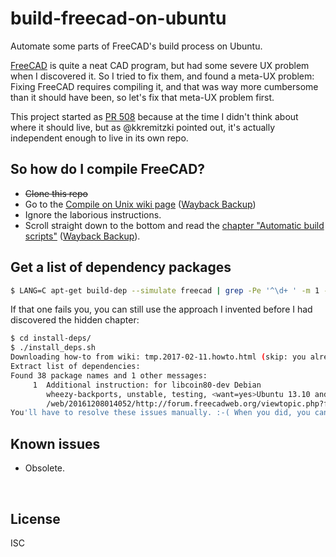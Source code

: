 ﻿
<!--#echo json="package.json" key="name" underline="=" -->
build-freecad-on-ubuntu
=======================
<!--/#echo -->

<!--#echo json="package.json" key="description" -->
Automate some parts of FreeCAD's build process on Ubuntu.
<!--/#echo -->

[FreeCAD][fcrepo] is quite a neat CAD program,
but had some severe UX problem when I discovered it.
So I tried to fix them, and found a meta-UX problem:
Fixing FreeCAD requires compiling it, and that was way more cumbersome
than it should have been, so let's fix that meta-UX problem first.

This project started as [PR 508][fcpr-508] because at the time I didn't
think about where it should live, but as @kkremitzki pointed out, it's
actually independent enough to live in its own repo.


So how do I compile FreeCAD?
----------------------------

* <del>Clone this repo</del>
* Go to the [Compile on Unix wiki page](https://www.freecadweb.org/wiki/CompileOnUnix) ([Wayback Backup](http://web.archive.org/web/20161208014052/http://www.freecadweb.org/wiki/?title=CompileOnUnix))
* Ignore the laborious instructions.
* Scroll straight down to the bottom and read the
  [chapter "Automatic build scripts"](https://www.freecadweb.org/wiki/CompileOnUnix#Automatic_build_scripts) ([Wayback Backup](http://web.archive.org/web/20161208014052/http://www.freecadweb.org/wiki/?title=CompileOnUnix#Automatic_build_scripts)).











<!--#toc stop="scan" -->


Get a list of dependency packages
---------------------------------

```bash
$ LANG=C apt-get build-dep --simulate freecad | grep -Pe '^\d+ ' -m 1 -B 9002
```

If that one fails you, you can still use the approach I invented before
I had discovered the hidden chapter:

```bash
$ cd install-deps/
$ ./install_deps.sh
Downloading how-to from wiki: tmp.2017-02-11.howto.html (skip: you already have it.)
Extract list of dependencies:
Found 38 package names and 1 other messages:
     1  Additional instruction: for libcoin80-dev Debian
        wheezy-backports, unstable, testing, <want=yes>Ubuntu 13.10 and forward
        /web/20161208014052/http://forum.freecadweb.org/viewtopic.php?f=4&t=5096#p40018
You'll have to resolve these issues manually. :-( When you did, you can run: sudo apt-get install $(cat dep-pkgs.lst)
```





Known issues
------------

* Obsolete.





&nbsp;

  [fcrepo]: https://github.com/FreeCAD/FreeCAD
  [fcpr-508]: https://github.com/FreeCAD/FreeCAD/pull/508

License
-------
<!--#echo json="package.json" key=".license" -->
ISC
<!--/#echo -->
